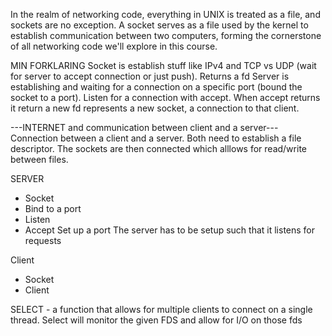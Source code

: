
In the realm of networking code, everything in UNIX is treated as a file, and sockets are no exception. A socket serves as a file used by the kernel to establish communication between two computers, forming the cornerstone of all networking code we'll explore in this course.

MIN FORKLARING
Socket is establish stuff like IPv4 and TCP vs UDP (wait for server to accept connection or just push). Returns a fd
Server is establishing and waiting for a connection on a specific port (bound the socket to a port). 
Listen for a connection with accept. When accept returns it return a new fd represents a new socket, a connection to that client.

---INTERNET and communication between client and a server---
Connection between a client and a server. Both need to establish a file descriptor. 
The sockets are then connected which alllows for read/write between files.


SERVER
 - Socket
 - Bind to a port
 - Listen
 - Accept
Set up a port
The server has to be setup such that it listens for requests

Client
 - Socket
 - Client



SELECT - a function that allows for multiple clients to connect on a single thread. Select will monitor the given FDS and allow for I/O on those fds
